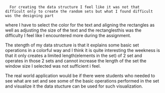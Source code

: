       For creating the data structure I feel like it was not that difficult only to create the random sets but what I found difficult was the designing part 
where I have to select the color for the text and aligning the rectangles as well as adjusting the size of the text and the rectanglesthis was the difficulty I feel like I 
encountered more during the assignment.

The stength of my data structure is that it explains some basic set operations in a colorful way and I think it is quite interesting the weekness is that it only creates a limited
length(elements in the set) of 2 set and operates in those 2 sets and cannot increase the length of the set the window size I selected was not sufficient i feel.

The real world application would be if there were students who needed to see what are set and see some of the basic operations performed in the set and visualize it the 
data stucture can be used for such visualization.

